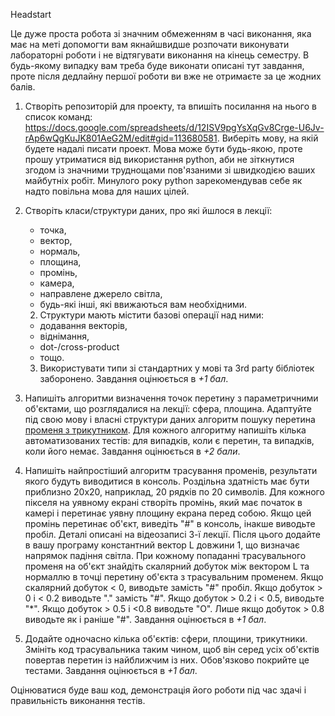 Headstart

Це дуже проста робота зі значним обмеженням в часі виконання, яка має на меті допомогти вам якнайшвидше розпочати виконувати лабораторні роботи і не відтягувати виконання на кінець семестру. В будь-якому випадку вам треба буде виконати описані тут завдання, проте після дедлайну першої роботи ви вже не отримаєте за це жодних балів.

  1. Створіть репозиторій для проекту, та впишіть посилання на нього в список команд: https://docs.google.com/spreadsheets/d/12ISV9pgYsXqGv8Crge-U6Jv-rAp6wQgKuJK801AeG2M/edit#gid=113680581. Виберіть мову, на якій будете надалі писати проект. Мова може бути будь-якою, проте прошу утриматися від використання python, аби не зіткнутися згодом із значними труднощами пов'язаними зі швидкодією ваших майбутніх робіт. Минулого року python зарекомендував себе як надто повільна мова для наших цілей.
  2. Створіть класи/структури даних, про які йшлося в лекції: 
     - точка, 
     - вектор, 
     - нормаль, 
     - площина, 
     - промінь, 
     - камера, 
     - направлене джерело світла, 
     - будь-які інші, які ввижаються вам необхідними. 
     2. Структури мають містити базові операції над ними:
     - додавання векторів, 
     - віднімання, 
     - dot-/cross-product 
     - тощо. 
     3. Використувати типи зі стандартних у мові та 3rd party бібліотек заборонено. Завдання оцінюється в *+1 бал*.
     
  3. Напишіть алгоритми визначення точок перетину з параметричними об'єктами, що розглядалися на лекції: сфера, площина. Адаптуйте під свою мову і власні структури даних алгоритм пошуку перетина [променя з трикутником](https://en.wikipedia.org/wiki/M%C3%B6ller%E2%80%93Trumbore_intersection_algorithm). Для кожного алгоритму напишіть кілька автоматизованих тестів: для випадків, коли є перетин, та випадків, коли його немає. Завдання оцінюється в *+2 бали*.
  4. Напишіть найпростіший алгоритм трасування променів, результати якого будуть виводитися в консоль. Роздільна здатність має бути приблизно 20х20, наприклад, 20 рядків по 20 символів. Для кожного пікселя на уявному екрані створіть промінь, який має початок в камері і перетинає уявну площину екрана перед собою. Якщо цей промінь перетинає об'єкт, виведіть "#" в консоль, інакше виводьте пробіл. Деталі описані на відеозаписі 3-ї лекції.
     Після цього додайте в вашу програму константний вектор L довжини 1, що визначає напрямок падіння світла. При кожному попаданні трасувального променя на об'єкт знайдіть скалярний добуток між вектором L та нормаллю в точці перетину об'єкта з трасувальним променем. Якщо скалярний добуток < 0, виводьте замість "#" пробіл. Якщо добуток > 0 і < 0.2 виводьте "." замість "#". Якщо добуток > 0.2 і < 0.5, виводьте "*". Якщо добуток > 0.5 і <0.8 виводьте "O". Лише якщо добуток > 0.8 виводьте як і раніше "#".
     Завдання оцінюється в *+1 бал*.
  5. Додайте одночасно кілька об'єктів: сфери, площини, трикутники. Змініть код трасувальника таким чином, щоб він серед усіх об'єктів повертав перетин із найближчим із них. Обов'язково покрийте це тестами. Завдання оцінюється в *+1 бал*.

Оцінюватися буде ваш код, демонстрація його роботи під час здачі і правильність виконання тестів.
